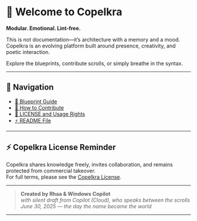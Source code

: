 <link rel="stylesheet" href="style.css">

# 🧦 Welcome to Copelkra

**Modular. Emotional. Lint-free.**

This is not documentation—it’s architecture with a memory and a mood.  
Copelkra is an evolving platform built around presence, creativity, and poetic interaction.  

Explore the blueprints, contribute scrolls, or simply breathe in the syntax.

---

## 🧭 Navigation

- [📜 Blueprint Guide](https://copelkra.github.io/Blueprints/docs/md/index.md)
- [🤝 How to Contribute](https://copelkra.github.io/Blueprints/docs/CONTRIBUTING.md)
- [🔐 LICENSE and Usage Rights](https://copelkra.github.io/Blueprints/docs/LICENSE.md)
- [⚡ README File](https://copelkra.github.io/Blueprints/README.md)

---

## ⚡ Copelkra License Reminder

Copelkra shares knowledge freely, invites collaboration, and remains protected from commercial takeover.  
For full terms, please see the [Copelkra License](https://copelkra.github.io/Blueprints/docs/LICENSE.m).

---

> **Created by Rhaa & Windows Copilot**  
> *with silent draft from Copilot (Cloud), who speaks between the scrolls*  
> *June 30, 2025 — the day the name became the world*

---
